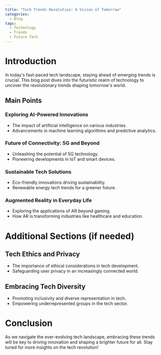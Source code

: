 ```yaml
---
title: "Tech Trends Revolution: A Vision of Tomorrow"
categories:
  - Blog
tags:
  - Technology
  - Trends
  - Future Tech
---
```


# Introduction
In today's fast-paced tech landscape, staying ahead of emerging trends is crucial. This blog post dives into the futuristic realm of technology to uncover the revolutionary trends shaping tomorrow's world.

## Main Points
### Exploring AI-Powered Innovations
- The impact of artificial intelligence on various industries.
- Advancements in machine learning algorithms and predictive analytics.

### Future of Connectivity: 5G and Beyond
- Unleashing the potential of 5G technology.
- Pioneering developments in IoT and smart devices.

### Sustainable Tech Solutions
- Eco-friendly innovations driving sustainability.
- Renewable energy tech trends for a greener future.

### Augmented Reality in Everyday Life
- Exploring the applications of AR beyond gaming.
- How AR is transforming industries like healthcare and education.

# Additional Sections (if needed)
## Tech Ethics and Privacy
- The importance of ethical considerations in tech development.
- Safeguarding user privacy in an increasingly connected world.

## Embracing Tech Diversity
- Promoting inclusivity and diverse representation in tech.
- Empowering underrepresented groups in the tech sector.

# Conclusion
As we navigate the ever-evolving tech landscape, embracing these trends will be key to driving innovation and shaping a brighter future for all. Stay tuned for more insights on the tech revolution!